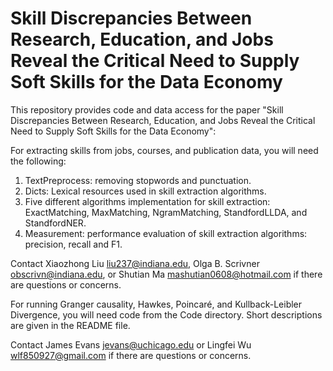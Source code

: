 # Skill Discrepancies Between Research, Education, and Jobs Reveal the Critical Need to Supply Soft Skills for the Data Economy

 
This repository provides code and data access for the paper "Skill Discrepancies Between Research, Education, and Jobs Reveal the Critical Need to Supply Soft Skills for the Data Economy":
 
For extracting skills from jobs, courses, and publication data, you will need the following: 
1. TextPreprocess: removing stopwords and punctuation.
2. Dicts: Lexical resources used in skill extraction algorithms.
3. Five different algorithms implementation for skill extraction: ExactMatching, MaxMatching, NgramMatching, StandfordLLDA, and StandfordNER.
4. Measurement: performance evaluation of skill extraction algorithms: precision, recall and F1.

Contact Xiaozhong Liu <liu237@indiana.edu>, Olga B. Scrivner <obscrivn@indiana.edu>, or  Shutian Ma <mashutian0608@hotmail.com> if there are questions or concerns.

For running Granger causality, Hawkes, Poincaré, and Kullback-Leibler Divergence, you will need code from the Code directory.
Short descriptions are given in the README file.

Contact James Evans <jevans@uchicago.edu> or Lingfei Wu <wlf850927@gmail.com> if there are questions or concerns.
